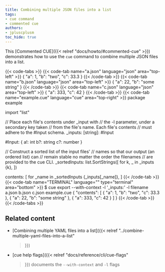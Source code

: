 ```yaml
---
title: Combining multiple JSON files into a list
tags:
- cue command
- commented cue
authors:
- jpluscplusm
toc_hide: true
---
```


This [Commented CUE]({{< relref "docs/howto/#commented-cue" >}}) demonstrates
how to use the `cue` command to combine multiple JSON files into a list.

{{< code-tabs >}}
{{< code-tab name="a.json" language="json"  area="top-left" >}}
{
    "a": 1,
    "b": "two",
    "c": 33.3
}
{{< /code-tab >}}
{{< code-tab name="b.json" language="json"  area="top-left" >}}
{
    "a": 22,
    "b": "some string"
}
{{< /code-tab >}}
{{< code-tab name="c.json" language="json"  area="top-left" >}}
{
    "a": 333,
    "c": 42
}
{{< /code-tab >}}
{{< code-tab name="example.cue" language="cue"  area="top-right" >}}
package example

import "list"

// Place each file's contents under _input with
// the -l parameter, under a secondary key taken
// from the file's name. Each file's contents
// must adhere to the #Input schema.
_inputs: [string]: #Input

#Input: {
	a!: int
	b?: string
	c?: number
}

// Construct a sorted list of the input files'
// names so that our output (an ordered list) can
// remain stable no matter the order the filenames
// are provided to the cue CLI.
_sortedInputs: list.SortStrings([
	for k, _ in _inputs {k},
])

contents: [
	for _name in _sortedInputs {_inputs[_name]},
]
{{< /code-tab >}}
{{< code-tab name="TERMINAL" language="" type="terminal" area="bottom" >}}
$ cue export --with-context -l '_inputs:' -l filename a.json b.json c.json example.cue
{
    "contents": [
        {
            "a": 1,
            "b": "two",
            "c": 33.3
        },
        {
            "a": 22,
            "b": "some string"
        },
        {
            "a": 333,
            "c": 42
        }
    ]
}
{{< /code-tab >}}
{{< /code-tabs >}}

## Related content

- [Combining multiple YAML files into a list]({{< relref
    "../combine-multiple-yaml-files-into-a-list"
  >}})
- [cue help flags]({{< relref
    "docs/reference/cli/cue-flags"
  >}}) documents the `--with-context` and `-l` flags
